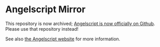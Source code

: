 # Angelscript Mirror
This repository is now archived; [Angelscript is now officially on Github](https://github.com/anjo76/angelscript). Please use that repository instead!

See also [the Angelscript website](https://www.angelcode.com/angelscript) for more information.
